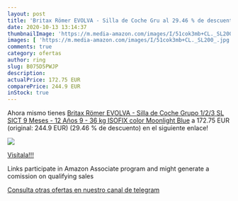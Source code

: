 ```yaml
---
layout: post
title: 'Britax Römer EVOLVA - Silla de Coche Gru al 29.46 % de descuento'
date: 2020-10-13 13:14:37
thumbnailImage: 'https://m.media-amazon.com/images/I/51cok3mb+CL._SL200_.jpg'
images: [ 'https://m.media-amazon.com/images/I/51cok3mb+CL._SL200_.jpg' ]
comments: true
category: ofertas
author: ring
slug: B075D5PWJP
description:
actualPrice: 172.75 EUR
comparePrice: 244.9 EUR
inStock: true
---
```


Ahora mismo tienes [Britax Römer EVOLVA - Silla de Coche Grupo 1/2/3 SL SICT  9 Meses - 12 Años  9 - 36 kg  ISOFIX  color Moonlight Blue](https://www.amazon.es/dp/B075D5PWJP/?tag=tolees-21) a 172.75 EUR (original: 244.9 EUR) (29.46 %  de descuento) en el siguiente enlace!

[![](https://m.media-amazon.com/images/I/51cok3mb+CL._SL200_.jpg)](https://www.amazon.es/dp/B075D5PWJP/?tag=tolees-21)

[Visítala!!!](https://www.amazon.es/dp/B075D5PWJP/?tag=tolees-21)

Links participate in Amazon Associate program and might generate a comission on qualifying sales

[Consulta otras ofertas en nuestro canal de telegram](https://t.me/s/ofertas25)
